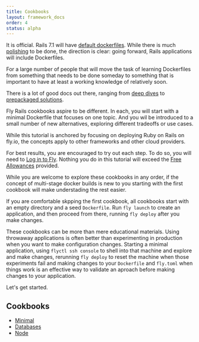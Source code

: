 ```yaml
---
title: Cookbooks
layout: framework_docs
order: 4
status: alpha
---
```


It is official.  Rails 7.1 will have
[default dockerfiles](https://github.com/rails/rails/commit/4f3af4a67f227ed7998fed570b9aa671e1b74117).  While there is much
[polishing](https://community.fly.io/t/preparations-for-rails-7-1/9512) to be done, the direction is clear:
going forward, Rails applications will include Dockerfiles.

For a large number of people that will move the task of learning Dockerfiles from something that needs to be done someday to something that is important to have at least a working knowledge of relatively soon.

There is a lot of good docs out there, ranging from
[deep dives](https://docs.docker.com/get-started/overview/) to
[prepackaged solutions](https://evilmartians.com/chronicles/ruby-on-whales-docker-for-ruby-rails-development).

Fly Rails cookbooks aspire to be different.  In each, you will start with a minimal Dockerfile that focuses on one topic.  And you wil be introduced to a small number of new alternatives, exploring different tradeoffs or
use cases.

While this tutorial is anchored by focusing on deploying Ruby on Rails on
fly.io, the concepts apply to other frameworks and other cloud providers. 

For best results, you are encouraged to try out each step.  To do so, you will need to [Log in to Fly](https://fly.io/docs/getting-started/log-in-to-fly/).  Nothing you do in this tutorial will exceed the [Free Allowances](https://fly.io/docs/about/pricing/#free-allowances) provided.

While you are welcome to explore these cookbooks in any
order, if the concept of multi-stage docker builds is
new to you starting with the first cookbook will make
understading the rest easier. 

If you are comfortable skpping the first cookbook, all cookbooks start with an empty directory
and a seed `Dockerfile`.  Run `fly launch` to create an application, and then proceed from
there, running `fly deploy` after you make changes.

These cookbooks can be more than mere educational materials.  Using throwaway applications is
often better than experimenting in production when you want to make configuration changes.
Starting a minimal application, using `flyctl ssh console` to shell into that machine and
explore and make changes, rerunning `fly deploy` to reset the machine when those experiments
fail and making changes to your `Dockerfile` and `fly.toml` when things work is an effective
way to validate an aproach before making changes to your application.  

Let's get started.

## Cookbooks

  * [Minimal](./minimal)
  * [Databases](./databases)
  * [Node](./node)
